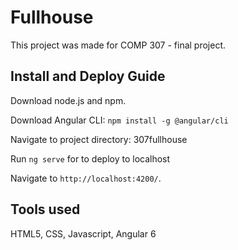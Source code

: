 # Fullhouse

This project was made for COMP 307 - final project. 

## Install and Deploy Guide

Download node.js and npm.

Download Angular CLI: `npm install -g @angular/cli`

Navigate to project directory: 307fullhouse

Run `ng serve` for to deploy to localhost

Navigate to `http://localhost:4200/`. 

## Tools used

HTML5, CSS, Javascript, Angular 6

